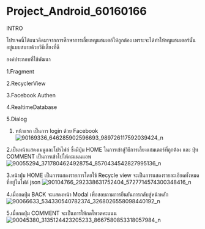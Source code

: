 # Project_Android_60160166
INTRO

โปรเจคนี้ได้แนวคิดมาจากการศึกษาการเลี้ยงหนูแฮมเตอ์ให้ถูกต้อง เพราะจะได้ทำให้หนูแฮมเตอร์นั้นอยู่แบบสบายด้วยวิธีเลี้ยงที่ดี

องค์ประกอบที่ใช้พัฒนา

1.Fragment

2.RecyclerView

3.Facebook Authen

4.RealtimeDatabase

5.Dialog


1. หน้าแรก
เป็นการ login ด้วย Facebook 
![90169336_646285902596693_989726117592039424_n](https://user-images.githubusercontent.com/59872336/77175990-049b3100-6af6-11ea-89c6-7ad8b5341d00.jpg)

2.เป็นหน้าแสดงเมนูและโปรไฟล์
ซึ่งมีปุ่ม HOME ในการเข้าสู่วิธีการเลี้ยงแฮมเตอร์ที่ถูกต้อง และ ปุ่ท COMMENT เป็นการเข้าไปให้คะแนนแอพ
![90055294_3717804624928754_8570434542827995136_n](https://user-images.githubusercontent.com/59872336/77176813-2f39b980-6af7-11ea-9b89-634d92a42b6d.jpg)

3.หน้าปุ่ม HOME เป็นการแสดงรายการโดยใช้ Recycle view
จะเป็นการแสดงรายละเอียดทั้งหมดที่อยู่ในไฟล์ json
![90104766_292338631752404_5727714574300348416_n](https://user-images.githubusercontent.com/59872336/77176922-5a240d80-6af7-11ea-81c5-5fd8e337074f.jpg)

4.เมื่อกดปุ่ม BACK
จะแสดงหน้า Modal เพื่อสอบถามการยืนยันการกลับสู่หน้าหลัก 
![90066633_534330540782374_3268026558098440192_n](https://user-images.githubusercontent.com/59872336/77177052-7e7fea00-6af7-11ea-91e9-535d083d979e.jpg)

5.เมื่อกดปุ่ม COMMENT 
จะเป็นการให้กดโหวตคะแนน
![90045380_3135124423205233_8667580853318057984_n](https://user-images.githubusercontent.com/59872336/77177302-d9b1dc80-6af7-11ea-84d9-4bed136292f3.jpg)

